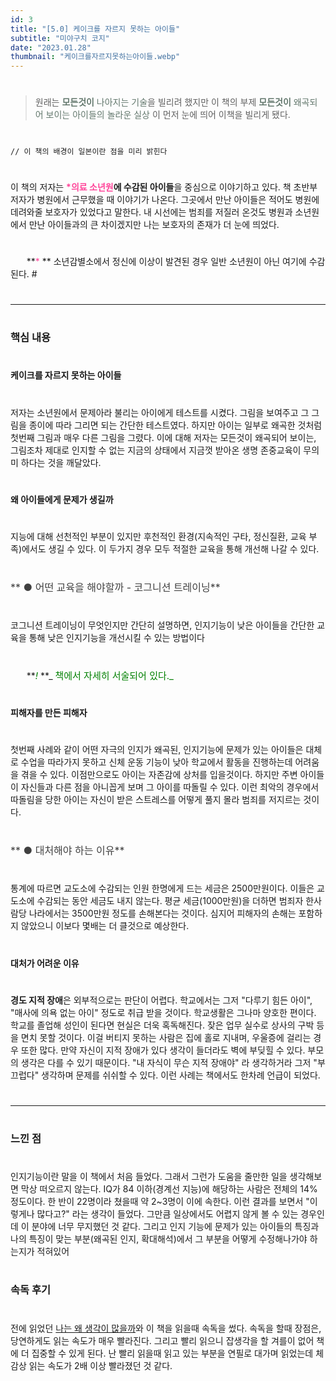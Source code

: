 ```yaml
---
id: 3
title: "[5.0] 케이크를 자르지 못하는 아이들"
subtitle: "미야구치 코지"
date: "2023.01.28"
thumbnail: "케이크를자르지못하는아이들.webp"
---
```

#
> 원래는 <span style="color:#62776c">**모든것이** 나아지는 기술</span>을 빌리려 했지만 이 책의 부제 <span style="color:#62776c">**모든것이** 왜곡되어 보이는 아이들의 놀라운 실상</span> 이 먼저 눈에 띄어 이책을 빌리게 됐다. 
#
```
// 이 책의 배경이 일본이란 점을 미리 밝힌다
```
#

이 책의 저자는 **<span style="color:#FF4499">*의료 소년원</span>에 수감된 아이들**을 중심으로 이야기하고 있다. 책 초반부 저자가 병원에서 근무했을 때 이야기가 나온다. 그곳에서 만난 아이들은 적어도 병원에 데려와줄 보호자가 있었다고 말한다. 내 시선에는 범죄를 저질러 온것도 병원과 소년원에서 만난 아이들과의 큰 차이겠지만 나는 보호자의 존재가 더 눈에 띄었다.
#
ㅤㅤ**<span style="color:#FF4499">*</span> ** 소년감별소에서 정신에 이상이 발견된 경우 일반 소년원이 아닌 여기에 수감된다.
#ㅤ

#
___
#
### 핵심 내용
#
**케이크를 자르지 못하는 아이들**
#
저자는 소년원에서 문제아라 불리는 아이에게 테스트를 시켰다. 그림을 보여주고 그 그림을 종이에 따라 그리면 되는 간단한 테스트였다. 하지만 아이는 일부로 왜곡한 것처럼 첫번째 그림과 매우 다른 그림을 그렸다. 이에 대해 저자는 모든것이 왜곡되어 보이는, 그림조차 제대로 인지할 수 없는 지금의 상태에서 지금껏 받아온 생명 존중교육이 무의미 하다는 것을 깨달았다.
#
**왜 아이들에게 문제가 생길까**
#
지능에 대해 선천적인 부분이 있지만 후천적인 환경(지속적인 구타, 정신질환, 교육 부족)에서도 생길 수 있다. 이 두가지 경우 모두 적절한 교육을 통해 개선해 나갈 수 있다. 
#
<span style="font-size:16px; color:#404040;">** ● 어떤 교육을 해야할까 - 코그니션 트레이닝**</span>
#
코그니션 트레이닝이 무엇인지만 간단히 설명하면, 인지기능이 낮은 아이들을 간단한 교육을 통해 낮은 인지기능을 개선시킬 수 있는 방법이다
#
ㅤㅤ**<span style="color:green;font-size:15px">_!_</span> **_ <span style="color:green;font-size:15px">책에서 자세히 
서술되어 있다._</span>

#
**피해자를 만든 피해자**
#

첫번째 사례와 같이 어떤 자극의 인지가 왜곡된, 인지기능에 문제가 있는 아이들은 대체로 수업을 따라가지 못하고 신체 운동 기능이 낮아 학교에서 활동을 진행하는데 어려움을 겪을 수 있다. 이점만으로도 아이는 자존감에 상처를 입을것이다. 하지만 주변 아이들이 자신들과 다른 점을 아니꼽게 보며 그 아이를 따돌릴 수 있다. 이런 최악의 경우에서 따돌림을 당한 아이는 자신이 받은 스트레스를 어떻게 풀지 몰라 범죄를 저지르는 것이다.  
#

<span style="font-size:16px;color:#404040;">** ● 대처해야 하는 이유**</span>
#

통계에 따르면 교도소에 수감되는 인원 한명에게 드는 세금은 2500만원이다. 이들은 교도소에 수감되는 동안 세금도 내지 않는다. 평균 세금(1000만원)을 더하면 범죄자 한사람당 나라에서는 3500만원 정도를 손해본다는 것이다. 심지어 피해자의 손해는 포함하지 않았으니 이보다 몇배는 더 클것으로 예상한다.
#

**대처가 어려운 이유**
#

**경도 지적 장애**은 외부적으로는 판단이 어렵다. 학교에서는 그저 "다루기 힘든 아이", "매사에 의욕 없는 아이" 정도로 취급 받을 것이다. 학교생활은 그나마 양호한 편이다. 학교를 졸업해 성인이 된다면 현실은 더욱 혹독해진다. 잦은 업무 실수로 상사의 구박 등을 면치 못할 것이다. 이걸 버티지 못하는 사람은 집에 홀로 지내며, 우울증에 걸리는 경우 또한 많다.  만약 자신이 지적 장애가 있다 생각이 들더라도 벽에 부딪힐 수 있다. 부모의 생각은 다를 수 있기 때문이다. "내 자식이 무슨 지적 장애야" 라 생각하거라 그저 "부끄럽다" 생각하며 문제를 쉬쉬할 수 있다. 이런 사례는 책에서도 한차례 언급이 되었다.
#
___

#
### 느낀 점
#
인지기능이란 말을 이 책에서 처음 들었다. 그래서 그런가 도움을 줄만한 일을 생각해보면 막상 떠오르지 않는다. IQ가 84 이하(경계선 지능)에 해당하는 사람은 전체의 14% 정도이다. 한 반이 22명이라 쳤을때 약 2~3명이 이에 속한다. 이런 결과를 보면서 "이렇게나 많다고?" 라는 생각이 들었다. 그만큼 일상에서도 어렵지 않게 볼 수 있는 경우인데 이 분야에 너무 무지했던 것 같다. 그리고 인지 기능에 문제가 있는 아이들의 특징과 나의 특징이 맞는 부분(왜곡된 인지, 확대해석)에서 그 부분을 어떻게 수정해나가야 하는지가 적혀있어 
#
### 속독 후기
#
전에 읽었던 [나는 왜 생각이 많을까](https://velog.io/@veluga/%EB%82%98%EB%8A%94-%EC%99%9C-%EC%83%9D%EA%B0%81%EC%9D%B4-%EB%A7%8E%EC%9D%84%EA%B9%8C-%EB%8F%85%ED%9B%84%EA%B0%90)와 이 책을 읽을때 속독을 썼다. 속독을 할때 장점은, 당연하게도 읽는 속도가 매우 빨라진다. 그리고 빨리 읽으니 잡생각을 할 겨를이 없어 책에 더 집중할 수 있게 된다. 난 빨리 읽을때 읽고 있는 부분을 연필로 대가며 읽었는데 체감상 읽는 속도가 2배 이상 빨라졌던 것 같다.
#
